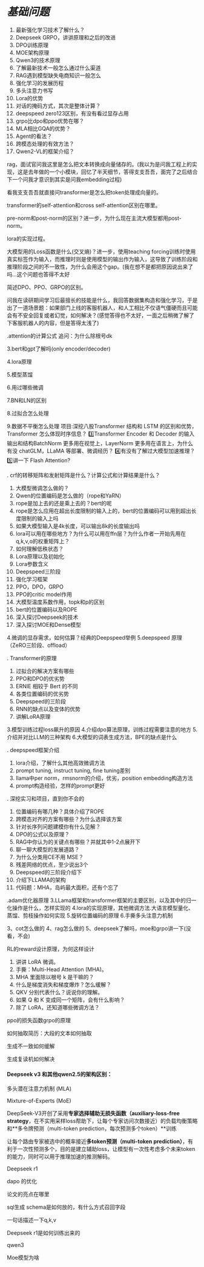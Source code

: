 # *基础问题*

1. 最新强化学习技术了解什么？
2. Deepseek GRPO，讲讲原理和之后的改进
3. DPO训练原理
4. MOE架构原理
5. Qwen3的技术原理
6. 了解最新技术一般怎么通过什么渠道
7. RAG遇到模型缺失电商知识一般怎么
8. 强化学习的发展历程
9. 多头注意力书写
10. Lora的优势
11. 对话的掩码方式，其次是整体计算？
12. deepspeed zero123区别，有没有看过显存占用
13. grpo比dpo和ppo优势在哪？
14. MLA相比GQA的优势？
15. Agent的看法？
16. 跨模态处理的有效方法？
17. Qwen2-VL的框架介绍？

rag，面试官问我这里是怎么把文本转换成向量储存的。(我以为是问我工程上的实现，这是去年做的一个小模块，回忆了半天细节，答得支支吾吾，面完了之后结合下一个问我才意识到其实是问我embedding过程)

看我支支吾吾就直接问transformer是怎么把token处理成向量的。

transformer的self-attention和cross self-attention区别在哪里。

pre-norm和post-norm的区别？进一步，为什么现在主流大模型都用post-norm。

lora的实现过程。

大模型用的Loss函数是什么(交叉熵)？进一步，使用teaching forcing训练时使用真实标签作为输入，而推理时则是使用模型的输出作为输入，这导致了训练阶段和推理阶段之间的不一致性，为什么会用这个gap。(我在想不是都把原因说出来了吗...这个问题也答得不太好

简述DPO、PPO、GRPO的区别。

问我在读研期间学习后最擅长的技能是什么，我回答数据集构造和强化学习，于是出了一道场景题：如果部门上线的客服机器人，和人工相比不仅语气僵硬而且可能会有不安全回复或者幻觉，如何解决？(感觉答得也不太好，一面之后稍微了解了下客服机器人的内容，但是答得太浅了)

.attention的计算公式
追问：为什么除根号dk

3.bert和gpt了解吗(only encoder/decoder)

4.lora原理

5.模型蒸馏

6.用过哪些微调

7.BN和LN的区别

8.过拟合怎么处理

9.数据不平衡怎么处理
项目:深挖八股Transformer 结构和 LSTM 的区别和优势，Transformer 怎么体现时序信息？
3️⃣Transformer Encoder 和 Decoder 的输入输出和结构BatchNorm 更多用在视觉上，LayerNorm 更多用在语言上，为什么有没 chatGLM，LLaMA 等部署、微调经历？
4️⃣有没有了解过大模型加速推理？
5️⃣讲一下 Flash Attention?

. crf的转移矩阵和发射矩阵是什么？计算公式和计算结果是什么？

1. 大模型微调怎么做的？
2. Qwen的位置编码是怎么做的（rope和YaRN）
3. rope是加上去的还是乘上去的？bert的呢
4. rope是怎么应用在超出长度限制的输入上的，bert的位置编码可以用到超出长度限制的输入上吗
5. 如果大模型输入是4k长度，可以输出8k的长度输出吗
6. lora可以用在哪些地方？为什么可以用在ffn层？为什么作者一开始先用在q,k,v,o的权重矩阵上？
7. 如何理解低秩状态？
8. Lora原理以及初始化
9. Lora参数含义
10. Deepspeed三阶段
11. 强化学习框架
12. PPO，DPO，GRPO
13. PPO的critic model作用
14. 大模型温度系数作用，topk和p的区别
15. bert的位置编码以及ROPE
16. 深入探讨Deepseek的技术
17. 深入探讨MOE和Dense模型

4.微调的显存需求，如何估算？经典的Deepspeed举例
5.deepspeed 原理 （ZeRO三阶段、offload）

. Transformer的原理

1. 过拟合的解决方案有哪些
2. PPO和DPO的优劣势
3. ERNIE 相较于 Bert 的不同
4. 各类位置编码的优劣势
5. Deepspeed的三阶段
6. RNN的缺点以及变体的优势
7. 讲解LoRA原理

3.模型训练过程loss飙升的原因
4.介绍dpo算法原理，训练过程需要注意的地方
5.介绍并对比LLM的三种架构
6.大模型的词表生成方法，BPE的缺点是什么

. deepspeed框架介绍

1. lora介绍，了解什么其他高效微调方法
2. prompt tuning, instruct tuning, fine tuning差别
3. llama中per norm，rmsnorm的介绍，优劣，position embedding构造方法
4. prompt构造经验，怎样的prompt更好

. 深挖实习和项目，直到你不会的

1. 位置编码有哪几种？具体介绍了ROPE
2. 跨模态对齐的方案有哪些？为什么选择该方案
3. 针对长序列问题建模你有什么见解？
4. DPO的公式以及原理？
5. RAG中你认为的关键点有哪些？并就其中1-2点展开下
6. 聊一聊大模型的发展道路？
7. 为什么分类用CE不用 MSE？
8. 残差网络的优点，至少说出3个
9. Deepspeed的三阶段介绍下
10. 介绍下LLAMA的架构
11. 代码题：MHA，岛屿最大面积，还有个忘了

.adam优化器原理
3.LLama框架和transformer框架的主要区别，以及其中的归一化操作是什么，怎样实现的
4.lora的实现原理，其他微调方法.大语言模型量化、蒸馏、剪枝操作如何实现
5.旋转位置编码的原理
6.手撕多头注意力机制

3、cot怎么做的
4、rag怎么做的
5、deepseek了解吗，moe和grpo讲一下(没看，不会)

RL的reward设计原理，为何这样设计

1. 讲讲 LoRA 微调。
2. 手撕：Multi-Head Attention (MHA)。
3. MHA 里面除以根号 k 是干嘛的？
4. 什么是梯度消失和梯度爆炸？怎么缓解？
5. QKV 分别代表什么？说说你的理解。
6. 如果 Q 和 K 变成同一个矩阵，会有什么影响？
7. 除了 LoRA，还知道哪些微调方法？



ppo的损失函数grpo的原理

如何抽取简历：大段的文本如何抽取

生成不一致如何缓解

生成复读机如何解决

#### Deepseek v3 和其他qwen2.5的架构区别：

 多头潜在注意力机制 (MLA) 

Mixture-of-Experts (MoE)

DeepSeek-V3开创了采用**专家选择辅助无损失函数（auxiliary-loss-free strategy**，在不实用采样loss帮助下，让每个专家访问次数接近）的负载均衡策略和**多令牌预测（multi-token prediction，每次预测多个token）**训练

让每个路由专家被选中的概率接近**多token预测（multi-token prediction）**，有利于一次性预测多个，目的是建立辅助loss，让模型有一次性考虑多个未来token的能力，同时可以用于推理加速的推测解码。


Deepseek r1

dapo 的优化

论文的亮点在哪里

sql生成 schema是如何放的，有什么方式召回字段

一句话描述一下q,k,v



Deepseek r1是如何训练出来的

qwen3

Moe模型为啥